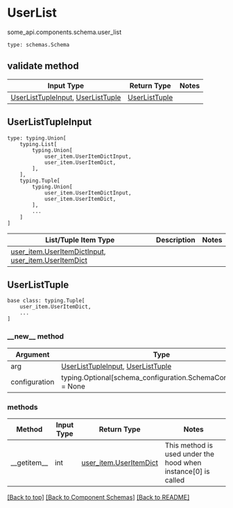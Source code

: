 # UserList
some_api.components.schema.user_list
```
type: schemas.Schema
```

## validate method
Input Type | Return Type | Notes
------------ | ------------- | -------------
[UserListTupleInput](#userlisttupleinput), [UserListTuple](#userlisttuple) | [UserListTuple](#userlisttuple) |

## UserListTupleInput
```
type: typing.Union[
    typing.List[
        typing.Union[
            user_item.UserItemDictInput,
            user_item.UserItemDict,
        ],
    ],
    typing.Tuple[
        typing.Union[
            user_item.UserItemDictInput,
            user_item.UserItemDict,
        ],
        ...
    ]
]
```
List/Tuple Item Type | Description | Notes
-------------------- | ------------- | -------------
[user_item.UserItemDictInput](../../components/schema/user_item.md#useritemdictinput), [user_item.UserItemDict](../../components/schema/user_item.md#useritemdict) |  |

## UserListTuple
```
base class: typing.Tuple[
    user_item.UserItemDict,
    ...
]
```
### &lowbar;&lowbar;new&lowbar;&lowbar; method
Argument | Type
-------- | ------
arg      | [UserListTupleInput](#userlisttupleinput), [UserListTuple](#userlisttuple)
configuration | typing.Optional[schema_configuration.SchemaConfiguration] = None

### methods
Method | Input Type | Return Type | Notes
------ | ---------- | ----------- | ------
&lowbar;&lowbar;getitem&lowbar;&lowbar; | int | [user_item.UserItemDict](../../components/schema/user_item.md#useritemdict) | This method is used under the hood when instance[0] is called

[[Back to top]](#top) [[Back to Component Schemas]](../../../README.md#Component-Schemas) [[Back to README]](../../../README.md)
